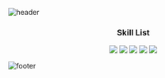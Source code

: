 
![header](https://capsule-render.vercel.app/api?width=100%&height=300&align=center&text=WoosungKim&animation=fadeIn&fontSize=40&color=fbceb1&fontColor=660099)

<h3 align="center">Skill List</h3>
<p align="center">
  <a href="https://github.com/woosungkim0123/PythonStudy"><img src="https://img.shields.io/badge/Python-3766AB?style=flat-square&logo=Python&logoColor=white"/></a>
  <a href="https://github.com/woosungkim0123/tensorflow_study"><img src="https://img.shields.io/badge/TensorFlow-important?style=flat-square&logo=TensorFlow&logoColor=white"/></a> 
  <a href="https://github.com/woosungkim0123/javascript_study"><img src="https://img.shields.io/badge/Javascript-yellow?style=flat-square&logo=Javascript&logoColor=white"/></a> 
  <a href="https://github.com/woosungkim0123/React-Project"><img src="https://img.shields.io/badge/React-ff69b4?style=flat-square&logo=React&logoColor=white"/></a> 
  <a href="https://github.com/woosungkim0123/daegu-ai-school"><img src="https://img.shields.io/badge/Css-blue?style=flat-square&logo=CSS3&logoColor=white"/></a> 
</p>

![footer](https://capsule-render.vercel.app/api?type=wave&color=fbceb1&height=300&section=footer&fontSize=90)
